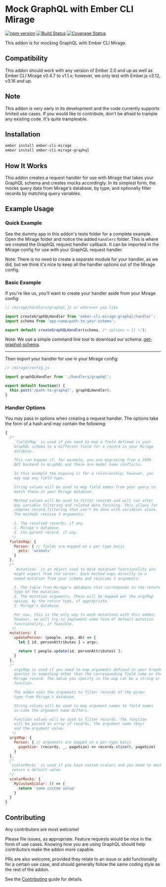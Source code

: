 # Mock GraphQL with Ember CLI Mirage

[![npm version](https://badge.fury.io/js/ember-cli-mirage-graphql.svg)](https://badge.fury.io/js/ember-cli-mirage-graphql)
[![Build Status](https://travis-ci.org/kloeckner-i/ember-cli-mirage-graphql.svg?branch=master)](https://travis-ci.org/kloeckner-i/ember-cli-mirage-graphql)
[![Coverage Status](https://coveralls.io/repos/github/kloeckner-i/ember-cli-mirage-graphql/badge.svg?branch=master)](https://coveralls.io/github/kloeckner-i/ember-cli-mirage-graphql?branch=master)

This addon is for mocking GraphQL with Ember CLI Mirage.

## Compatibility

This addon should work with any version of Ember 2.0 and up as well as Ember CLI Mirage v0.4.7 to v1.1.x; however, we only test with Ember.js v3.12, v3.16 and up.

## Note

This addon is very early in its development and the code currently supports limited use cases. If you would like to contribute, don't be afraid to trample any existing code. It's quite trampleable.

## Installation

```sh
ember install ember-cli-mirage
ember install ember-cli-mirage-graphql
```

## How It Works

This addon creates a request handler for use with Mirage that takes your GraphQL schema and creates mocks accordingly. In its simplest form, the mocks query data from Mirage's database, by type, and optionally filter records by matching query variables.

## Example Usage

### Quick Example

See the dummy app in this addon's tests folder for a complete example. Open the Mirage folder and notice the added `handlers` folder. This is where we created the GraphQL request handler callback. It can be imported in the Mirage config for use with your GraphQL request handler.

Note: There is no need to create a separate module for your handler, as we did, but we think it's nice to keep all the handler options out of the Mirage config.

### Basic Example

If you're like us, you'll want to create your handler aside from your Mirage config:

```javascript
// /mirage/handlers/graphql.js or wherever you like

import createGraphQLHandler from 'ember-cli-mirage-graphql/handler';
import schema from 'app-name/path-to-your-schema';

export default createGraphQLHandler(schema, /* options = {} */);
```

Note: We use a simple command line tool to download our schema: [get-graphql-schema](https://www.npmjs.com/package/get-graphql-schema).

---

Then import your handler for use in your Mirage config:

```javascript
// /mirage/config.js

import graphQLHandler from './handlers/graphql';

export default function() {
  this.post('/path-to-graphql', graphQLHandler);
}
```

### Handler Options

You may pass in options when creating a request handler. The options take the form of a hash and may contain the following:

```javascript
{
  /*
    `fieldsMap` is used if you need to map a field defined in your
    GraphQL schema to a different field for a record in your Mirage
    database.

    This can happen if, for example, you are migrating from a JSON
    API backend to GraphQL and there are model name conflicts.

    In this example the mapping is for a relationship; however, you
    may map any field type.

    String values will be used to map field names from your query to
    match those in your Mirage database.

    Method values will be used to filter records and will run after
    any variable filtering and related data fetching. This allows for
    complex record filtering that can't be done with variables alone.
    The methods receive 3 arguments:

    1. The resolved records, if any.
    2. Mirage's database.
    3. Its parent record, if any.
   */
  fieldsMap: {
    Person: { // fields are mapped on a per-type basis
      pets: 'animals'
    }
  },
  /*
    `mutations` is an object used to mock mutation functionality you
    might expect from the server. Each method maps directly to a
    named mutation from your schema and receives 3 arguments:

    1. The table from Mirage's database that corresponds to the return
    type of the mutation.
    2. The mutation arguments. These will be mapped per the argsMap
    option, by the return type, if appropriate.
    3. Mirage's database.

    For now, this is the only way to mock mutations with this addon;
    however, we will try to implement some form of default mutation
    functionality, if feasible.
   */
  mutations: {
    updatePerson: (people, args, db) => {
      let { id, personAttributes } = args;

      return [ people.update(id, personAttributes) ];
    }
  },
  /*
    argsMap is used if you need to map arguments defined in your GraphQL
    queries to something other than the corresponding field name on the
    Mirage record. The value you specify in the map can be a string or a
    function.

    The addon uses the arguments to filter records of the given
    type from Mirage's database.

    String values will be used to map argument names to field names
    in case the argument name differs.

    Function values will be used to filter records. The function
    will be passed an array of records, the argument name (key)
    and the argument value.
   */
  argsMap: {
    Person: { // arguments are mapped on a per-type basis
      pageSize: (records, _, pageSize) => records.slice(0, pageSize)
    }
  },
  /*
  `scalarMocks` is used if you have custom scalars and you need to mock them to
   return a default value
  */
  scalarMocks: {
    MyCustomScalar: () => {
      return 'some custom value'
    }
  }
}
```

## Contributing

Any contributors are most welcome!

Please file issues, as appropriate. Feature requests would be nice in the form of use cases. Knowing how you are using GraphQL should help contributors make the addon more capable.

PRs are also welcome, provided they relate to an issue or add functionality for a certain use case, and should generally follow the same coding style as the rest of the addon.

See the [Contributing](CONTRIBUTING.md) guide for details.
